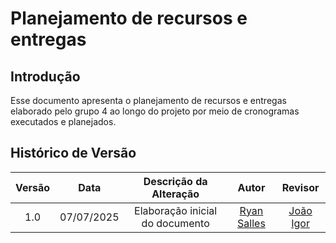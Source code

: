 # Planejamento de recursos e entregas

## Introdução

Esse documento apresenta o planejamento de recursos e entregas
elaborado pelo grupo 4 ao longo do projeto por meio de cronogramas executados e 
planejados. 

## Histórico de Versão


| Versão |    Data    |    Descrição da Alteração                       |         Autor                               |       Revisor                            |
| :----: | :--------: | :---------------------------------------------: | :-------------------:                       | :---------------:                        |
| 1.0    | 07/07/2025 | Elaboração inicial do documento                 | [Ryan Salles](https://github.com/RA-Salles) | [João Igor](https://github.com/JoaoPC10) |
